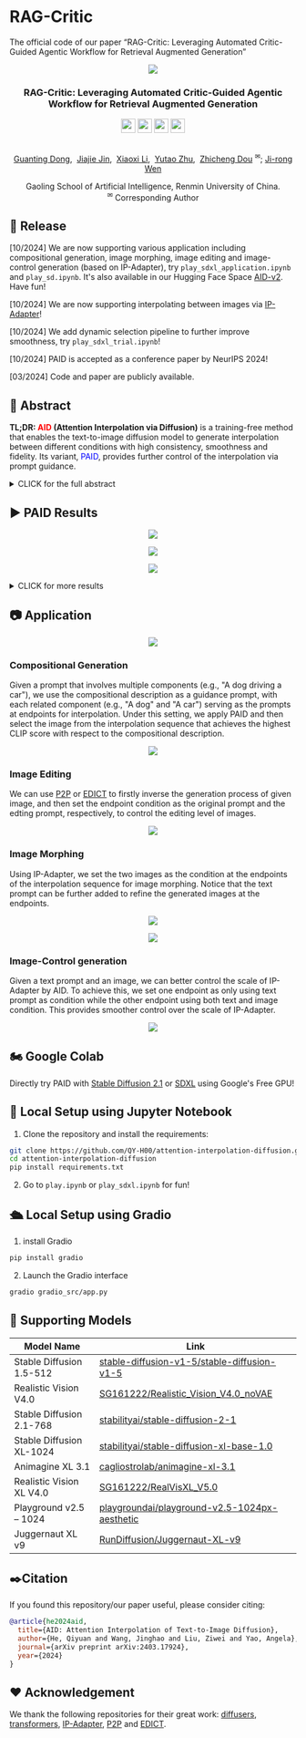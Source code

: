 # RAG-Critic
The official code of our paper “RAG-Critic: Leveraging Automated Critic-Guided Agentic Workflow for Retrieval Augmented Generation”



<p align="center">
  <img src="sdxl_results/aesthetic/1.jpg">
</p>

### <div align="center">RAG-Critic: Leveraging Automated Critic-Guided Agentic Workflow for Retrieval Augmented Generation<div>



<div align="center">
<a href= target="_blank"><img src=https://img.shields.io/badge/arXiv-b5212f.svg?logo=arxiv height=25px></a>
<a href=https://huggingface.co/datasets/dongguanting/RAG-Error-Critic-100K target="_blank"><img src=https://img.shields.io/badge/%F0%9F%A4%97%20Hugging%20Face%20Space-276cb4.svg height=25px></a>
<a href=https://colab.research.google.com/drive/1D2myS9UF241gx1otp-fy-LRakMZlROCT?usp=sharing target="_blank"><img src= https://img.shields.io/badge/Google%20Colab-8f2628.svg?logo=googlecolab height=25px></a>
<a href=https://qy-h00.github.io/attention-interpolation-diffusion target="_blank"><img src= https://img.shields.io/badge/GitHub%20Project%20Page-bb8a2e.svg?logo=github height=25px></a>
</div>

<p align="center">
  <br>
  <a href="https://scholar.google.com/citations?user=amozZDkAAAAJ&hl=zh-CN" target="_blank">Guanting Dong</a>,&nbsp;
  <a href="https://scholar.google.com/citations?user=iHCuEo8AAAAJ&hl=zh-CN" target="_blank">Jiajie Jin</a>,&nbsp;
  <a href="https://scholar.google.com/citations?user=XDljV4YAAAAJ&hl=zh-CN" target="_blank">Xiaoxi Li</a>,&nbsp;
  <a href="https://scholar.google.com/citations?user=tBqVOWsAAAAJ&hl=zh-CN" target="_blank">Yutao Zhu</a>,&nbsp;
  <a href="http://playbigdata.ruc.edu.cn/dou/" target="_blank">Zhicheng Dou</a>&nbsp;<sup>&#x2709;</sup>;
  <a href="https://scholar.google.com/citations?user=tbxCHJgAAAAJ&hl=en" target="_blank">Ji-rong Wen</a>
  <br>
</p>

<p align="center">
  Gaoling School of Artificial Intelligence, Renmin University of China.
  <br>
  <sup>&#x2709;</sup> Corresponding Author
</p>

## 📌 Release
[10/2024] We are now supporting various application including compositional generation, image morphing, image editing and image-control generation (based on IP-Adapter), try `play_sdxl_application.ipynb` and `play_sd.ipynb`. It's also available in our Hugging Face Space [AID-v2](https://huggingface.co/spaces/qyoo/AID-v2). Have fun!

[10/2024] We are now supporting interpolating between images via [IP-Adapter](https://github.com/tencent-ailab/IP-Adapter)!

[10/2024] We add dynamic selection pipeline to further improve smoothness, try `play_sdxl_trial.ipynb`!

[10/2024] PAID is accepted as a conference paper by NeurIPS 2024!

[03/2024] Code and paper are publicly available.

## 📑 Abstract

<b>TL;DR: <font color="red">AID</font> (Attention Interpolation via Diffusion)</b> is a training-free method that enables the text-to-image diffusion model to generate interpolation between different conditions with high consistency, smoothness and fidelity. Its variant, <font color="blue">PAID</font>, provides further control of the interpolation via prompt guidance.

<details><summary>CLICK for the full abstract</summary>
Conditional diffusion models can create unseen images in various settings, aiding image interpolation. Interpolation in latent spaces is well-studied, but interpolation with specific conditions like text or poses is less understood. Simple approaches, such as linear interpolation in the space of conditions, often result in images that lack consistency, smoothness, and fidelity. To that end, we introduce a novel training-free technique named Attention Interpolation via Diffusion (AID). Our key contributions include 1) proposing an inner/outer interpolated attention layer; 2) fusing the interpolated attention with self-attention to boost fidelity; and 3) applying beta distribution to selection to increase smoothness. We also present a variant, Prompt-guided Attention Interpolation via Diffusion (PAID), that considers interpolation as a condition-dependent generative process. This method enables the creation of new images with greater consistency, smoothness, and efficiency, and offers control over the exact path of interpolation. Our approach demonstrates effectiveness for conceptual and spatial interpolation.
</details>

## ▶️ PAID Results

<p align="center">
<img src="sdxl_results/aesthetic/3.jpg">
</p>

<p align="center">
<img src="sdxl_results/anime/3.jpg">
</p>

<p align="center">
<img src="sdxl_results/photorealistic/1.jpg">
</p>

<details><summary>CLICK for more results </summary>

#### Aesthetic

<p align="center">
<img src="sdxl_results/aesthetic/2.jpg">
</p>

<p align="center">
<img src="sdxl_results/aesthetic/4.jpg">
</p>

#### Anime

<p align="center">
<img src="sdxl_results/anime/1.jpg">
</p>

<p align="center">
<img src="sdxl_results/anime/2.jpg">
</p>

#### Photorealistic

<p align="center">
<img src="sdxl_results/photorealistic/2.jpg">
</p>

<p align="center">
<img src="sdxl_results/photorealistic/3.jpg">
</p>

</details>

## 📷 Application

<p align="center">
<img src="asset/applications.png">
</p>

### Compositional Generation

Given a prompt that involves multiple components (e.g., "A dog driving a car"), we use the compositional description as a guidance prompt, with each related component (e.g., "A dog" and "A car") serving as the prompts at endpoints for interpolation. Under this setting, we apply PAID and then select the image from the interpolation sequence that achieves the highest CLIP score with respect to the compositional description.

<p align="center">
<img src="asset/composition.png">
</p>

### Image Editing

We can use [P2P](https://github.com/google/prompt-to-prompt) or [EDICT](https://github.com/salesforce/EDICT) to firstly inverse the generation process of given image, and then set the endpoint condition as the original prompt and the edting prompt, respectively, to control the editing level of images.

<p align="center">
<img src="asset/editing.png">
</p>

### Image Morphing

Using IP-Adapter, we set the two images as the condition at the endpoints of the interpolation sequence for image morphing. Notice that the text prompt can be further added to refine the generated images at the endpoints.

<p align="center">
<img src="sdxl_results/morph/1.jpg">
</p>

<p align="center">
<img src="sdxl_results/morph/2.jpg">
</p>

### Image-Control generation

Given a text prompt and an image, we can better control the scale of IP-Adapter by AID. To achieve this, we set one endpoint as only using text prompt as condition while the other endpoint using both text and image condition. This provides smoother control over the scale of IP-Adapter.

<p align="center">
<img src="sdxl_results/scale_control/1.jpg">
</p>

## 🏍️ Google Colab

Directly try PAID with [Stable Diffusion 2.1](https://colab.research.google.com/drive/1qU62G-EkcGZKSL3QRfQZQZzRuqaF94sB?usp=sharing) or [SDXL](https://colab.research.google.com/drive/1D2myS9UF241gx1otp-fy-LRakMZlROCT?usp=sharing) using Google's Free GPU!

## 🚗 Local Setup using Jupyter Notebook

1. Clone the repository and install the requirements:

``` bash
git clone https://github.com/QY-H00/attention-interpolation-diffusion.git
cd attention-interpolation-diffusion
pip install requirements.txt
```

2. Go to `play.ipynb` or `play_sdxl.ipynb` for fun!

## 🛳️ Local Setup using Gradio

1. install Gradio

``` bash
pip install gradio
```

2. Launch the Gradio interface

``` bash
gradio gradio_src/app.py
```


## 📝 Supporting Models

| Model Name            |  Link                                             |
|-----------------------|-------------------------------------------------------------|
| Stable Diffusion 1.5-512  | [stable-diffusion-v1-5/stable-diffusion-v1-5](https://huggingface.co/stable-diffusion-v1-5/stable-diffusion-v1-5)   |
| Realistic Vision V4.0 | [SG161222/Realistic_Vision_V4.0_noVAE](https://huggingface.co/SG161222/Realistic_Vision_V4.0_noVAE) |
| Stable Diffusion 2.1-768  | [stabilityai/stable-diffusion-2-1](https://huggingface.co/stabilityai/stable-diffusion-2-1) |
| Stable Diffusion XL-1024   | [stabilityai/stable-diffusion-xl-base-1.0](https://huggingface.co/stabilityai/stable-diffusion-xl-base-1.0) |
| Animagine XL 3.1 |   [cagliostrolab/animagine-xl-3.1](https://huggingface.co/cagliostrolab/animagine-xl-3.1)|
| Realistic Vision XL V4.0 | [SG161222/RealVisXL_V5.0](https://huggingface.co/SG161222/RealVisXL_V5.0) |
| Playground v2.5 – 1024 | [playgroundai/playground-v2.5-1024px-aesthetic](https://huggingface.co/playgroundai/playground-v2.5-1024px-aesthetic) |
| Juggernaut XL v9 | [RunDiffusion/Juggernaut-XL-v9](https://huggingface.co/RunDiffusion/Juggernaut-XL-v9) |


## ✒️Citation

If you found this repository/our paper useful, please consider citing:

``` bibtex
@article{he2024aid,
  title={AID: Attention Interpolation of Text-to-Image Diffusion},
  author={He, Qiyuan and Wang, Jinghao and Liu, Ziwei and Yao, Angela},
  journal={arXiv preprint arXiv:2403.17924},
  year={2024}
}
```

## ❤️ Acknowledgement

We thank the following repositories for their great work: [diffusers](https://github.com/huggingface/diffusers), [transformers](https://github.com/huggingface/transformers), [IP-Adapter](https://github.com/tencent-ailab/IP-Adapter), [P2P](https://github.com/google/prompt-to-prompt) and [EDICT](https://github.com/salesforce/EDICT).
